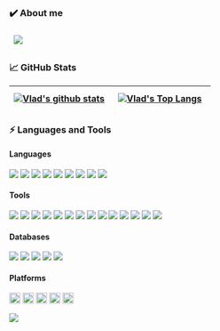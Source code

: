 <!---
<img src="https://avatars.githubusercontent.com/u/7130646?s=400&u=c55e51bfa71a1fb995d22c347c9d6aa66bea1405&v=4" align="right" style="height: 64px"/>
--->
### ✔️ About me 

<a href="https://www.linkedin.com/in/vladzolotarev">
  <img align="center" style="margin:0.5rem" src="https://img.shields.io/badge/Linkedin   -%230077B5.svg?&style=for-the-badge&logo=linkedin&logoColor=white" />
</a>


### 📈 GitHub Stats

| <a href="https://github.com/vzolotar">  <img align="center"  src="https://github-readme-stats.vercel.app/api?username=vzolotar&show_icons=true=compact&theme=buefy&hide_border=true&include_all_commits=true" alt="Vlad's github stats" /></a> | <a href="https://github.com/vzolotar">  <img align="center" style="margin:0.5rem" src="https://github-readme-stats.vercel.app/api/top-langs/?username=vzolotar" alt="Vlad's Top Langs" /> |
| ------------- | ------------- |

  

<!---
| <a href="https://github.com/vzolotar">  <img align="center"  src="https://github-readme-stats.vercel.app/api?username=vzolotar&show_icons=true=compact&theme=buefy&hide_border=true" alt="Vlad's github stats" /></a> | <a href="https://github.com/vzolotar">  <img align="center"  src="https://github-readme-stats.vercel.app/api/top-langs/?username=vzolotar&layout=compact&theme=buefy&hide_border=true"  /></a> | 
| ------------- | ------------- |
--->
  
### ⚡ ️Languages and Tools


#### Languages 


<img src="https://img.shields.io/badge/SQL-c64646?logo=sqlserver&logoColor=black" /> <img src="https://img.shields.io/badge/PLSQL-F80000?logo=oracle&logoColor=black" /> <img src="https://img.shields.io/badge/Shell_Script-121011?logo=gnu-bash&logoColor=black" /> <img src="https://img.shields.io/badge/Python-3776AB?logo=python&logoColor=white" /> <img src="https://img.shields.io/badge/C-00599C?logo=c&logoColor=white" /> <img src="https://img.shields.io/badge/Java-ED8B00?logo=java&logoColor=white" /> <img src="https://img.shields.io/badge/PowerShell-5391FE?logo=PowerShell&logoColor=white"/> <img src="https://img.shields.io/badge/HTML5-E34F26?logo=html5&logoColor=white" /> <img src="https://img.shields.io/badge/PowerBuilder-40B5A4?logo=powerbuilder&logoColor=white" /> 


#### Tools

<img src="https://img.shields.io/badge/ODI-c64646?logo=odi&logoColor=black" /> <img src="https://img.shields.io/badge/Informatica-2CA5E0?logo=Informatica&logoColor=black" /> <img src="https://img.shields.io/badge/Talend-00C58E?logo=Talend&logoColor=black" /> <img src="https://img.shields.io/badge/Airflow-017CEE?logo=Apache%20Airflow&logoColor=white" /> <img src="https://img.shields.io/badge/ErWin-319795?logo=ErWin&logoColor=white" /> <img src="https://img.shields.io/badge/Jenkins-D24939?logo=Jenkins&logoColor=white" /> <img src="https://img.shields.io/badge/Git-F05032?logo=git&logoColor=white" /> <img src="https://img.shields.io/badge/Cordova-35434F?logo=apache-cordova&logoColor=E8E8E8" /> <img src="https://img.shields.io/badge/Kibana-005571?logo=Kibana&logoColor=white" /> <img src="https://img.shields.io/badge/Tableau-E97627?logo=Tableau&logoColor=white" /> <img src="https://img.shields.io/badge/Visual_Studio-5C2D91?logo=visual%20studio&logoColor=white" /> <img src="https://img.shields.io/badge/Visual_Studio_Code-0078D4?logo=r&logoColor=white" /> <img src="https://img.shields.io/badge/Eclipse-2C2255?logo=eclipse&logoColor=white" /> <img src="https://img.shields.io/badge/R-276DC3?logo=r&logoColor=white" /> 


#### Databases

<img src="https://img.shields.io/badge/Oracle-F80000?logo=oracle&logoColor=black" /> <img src="https://img.shields.io/badge/SQL Server-c64646?logo=sqlserver&logoColor=black" /> <img src="https://img.shields.io/badge/Netezza-1793D1?logo=netezza&logoColor=white" /> <img src="https://img.shields.io/badge/MySQL-005C84?logo=MySQL&logoColor=white" /> <img src="https://img.shields.io/badge/PostgreSQL-316192?logo=PostgreSQL&logoColor=black" />


#### Platforms 

<img height="20" src="https://img.shields.io/badge/Windows-0078D6?logo=windows&logoColor=white" /> <img height="20" src="https://img.shields.io/badge/Linux-FCC624?logo=linux&logoColor=black" /> <img height="20" src="https://img.shields.io/badge/Microsoft Azure-0089D6?logo=microsoft-azure&logoColor=white" /> <img height="20" src="https://img.shields.io/badge/VMware-316192?logo=vmware&logoColor=white" /> <img height="20" src="https://img.shields.io/badge/Docker-2CA5E0?logo=docker&logoColor=white" />




![](https://komarev.com/ghpvc/?username=vzolotar&color=blue)
